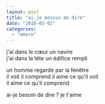 ```yaml
---
layout: post
title: "ai-je besoin de dire"
date: "2018-03-02"
categories: 
  - "amore"
---
```


j'ai dans le cœur un navire  
j'ai dans la tête un édifice rempli

un homme regarde par la fenêtre  
il voit il comprend il aime ce qu'il voit  
il aime ce qu'il comprend

ai-je besoin de dire ? je t'aime

